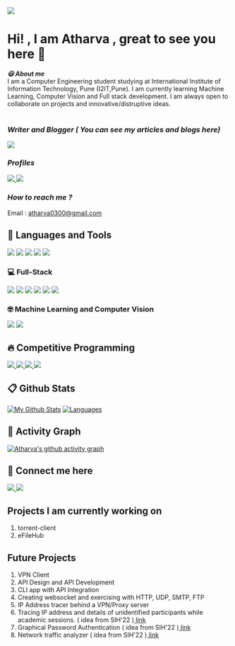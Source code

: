 ![](https://komarev.com/ghpvc/?username=atharva0300&label=Profile+Views&color=blue&style=flat)

# **Hi! , I am Atharva , great to see you here 👋**
                                                               
***:smiley: About me***
<br/>
I am a Computer Engineering student studying at International Institute of Information Technology, Pune (I2IT,Pune). I am currently learning Machine Learning, Computer Vision and Full stack development. I am always open to collaborate on projects and innovative/distruptive ideas.<br/><br/>

### <i>Writer and Blogger ( You can see my articles and blogs here)</i>
<a href="https://dev.to/atharva0300">
<img src="https://img.shields.io/badge/-Dev.to-orange?style=for-the-badge&logo=devdotto">
</a>
<br/>

### <i>Profiles</i> 
<a href="https://auth.geeksforgeeks.org/user/atharvapc20021/profile">
<img src="https://img.shields.io/badge/-GeeksForGeeks-grey?style=for-the-badge&logo=geeksforgeeks">
</a>
<a href="https://www.hackerrank.com/atharva0300">
<img src="https://img.shields.io/badge/-Hackerrank-purple?style=for-the-badge&logo=hackerrank">
</a>
<br/>

### <i>How to reach me ?</i> 
Email : atharva0300@gmail.com


## **:wrench: Languages and Tools** 
<div>
<img src="https://img.shields.io/badge/-Python-orange?style=for-the-badge&logo=python">
<img src="https://img.shields.io/badge/-C%2B%2B-black?style=for-the-badge&logo=cplusplus">
<img src="https://img.shields.io/badge/-THREEjs-black?style=for-the-badge&logo=threedotjs" />
<img src="https://img.shields.io/badge/-Markdown-pink?style=for-the-badge&logo=markdown"/>
<img src="https://img.shields.io/badge/-WebGL-brown?style=for-the-badge&logo=webgl">
</div>

### 💻 Full-Stack
<div>
<img src="https://img.shields.io/badge/-HTML-greeb?style=for-the-badge&logo=html5">
<img src="https://img.shields.io/badge/-CSS-blue?style=for-the-badge&logo=css3">
<img src="https://img.shields.io/badge/-Javascript-lightgrey?style=for-the-badge&logo=javascript">
<img src="https://img.shields.io/badge/-Reactjs-black?style=for-the-badge&logo=react">
<img src="https://img.shields.io/badge/-Nodejs-grey?style=for-the-badge&logo=nodedotjs">
<img src="https://img.shields.io/badge/-Expressjs-maroon?style=for-the-badge&logo=express">
  </div>
  
### 🤓 Machine Learning and Computer Vision
<div>
<img src="https://img.shields.io/badge/-Tensorflow-black?style=for-the-badge&logo=tensorflow"/>
<img src="https://img.shields.io/badge/-OpenCV-yellow?style=for-the-badge&logo=opencv"/>
  </div>
  
## 🔥 Competitive Programming
<a href="https://www.codechef.com/users/atharva0300">
<img src="https://img.shields.io/badge/-Codechef-brown?style=for-the-badge&logo=codechef">
</a>
<a href="https://codeforces.com/profile/atharva0300">
<img src="https://img.shields.io/badge/-Codeforces-lightgrey?style=for-the-badge&logo=codeforces">
</a>
<a href="https://www.spoj.com/users/atharva0300">
<img src="https://img.shields.io/badge/-SPOJ-brightgreen?style=for-the-badge&logo=spoj">
</a>
<a href="https://atcoder.jp/users/atharva0300">
<img src="https://img.shields.io/badge/-AtCoder-orange?style=for-the-badge&logo=atcoder">
</a>
<br/>

</a>


## 📋 **Github Stats**
[![My Github Stats](https://github-readme-stats.vercel.app/api?username=atharva0300&show_provate=true&theme=algolia&show_icons=true&show_owner=true)](https://github.com/atharva0300/github-readme-stats)
[![Languages](https://github-readme-stats.vercel.app/api/top-langs/?username=atharva0300&theme=algolia&card_width=445&lang_count=8&layout=compact)](https://github.com/atharva0300/github-readme-stats)

## 👊 Activity Graph
[![Atharva's github activity graph](https://activity-graph.herokuapp.com/graph?username=atharva0300&theme=react-dark)](https://github.com/ashutosh00710/github-readme-activity-graph)

 
## **🔗 Connect me here**
<a href="https://twitter.com/iamatharvap" >
<img src="https://img.icons8.com/color/35/000000/twitter--v1.png">
</a>
<a href="https://github.com/atharva0300">
<img src="https://img.icons8.com/ios-glyphs/35/000000/github.png">
</a>

## Projects I am currently working on 
1. torrent-client
2. eFileHub

## Future Projects
1. VPN Client 
2. API Design and API Development 
3. CLI app with API Integration
4. Creating websocket and exercising with HTTP, UDP, SMTP, FTP
5. IP Address tracer behind a VPN/Proxy server
6. Tracing IP address and details of unidentified participants while academic sessions. ( idea from SIH'22 )<a href = "https://sih.gov.in/sih2022PS?technology_bucket=Mg==&category=QWxs&organization=QWxs&organization_type=QWxs"> link </a>
7. Graphical Password Authentication ( idea from SIH'22 )<a href = "https://sih.gov.in/sih2022PS?technology_bucket=Mg==&category=QWxs&organization=QWxs&organization_type=QWxs"> link </a>
8. Network traffic analyzer ( idea from SIH'22 )<a href = "https://sih.gov.in/sih2022PS?technology_bucket=Mg==&category=QWxs&organization=QWxs&organization_type=QWxs"> link </a>
